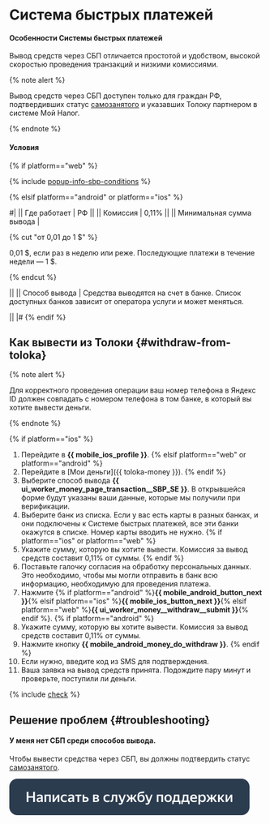 # Система быстрых платежей

#### Особенности Системы быстрых платежей

Вывод средств через СБП отличается простотой и удобством, высокой скоростью проведения транзакций и низкими комиссиями.

{% note alert %}

Вывод средств через СБП доступен только для граждан РФ, подтвердивших статус [самозанятого](../self-employed/about.md) и указавших Толоку партнером в системе Мой Налог.

{% endnote %}


#### Условия

{% if platform=="web" %}

{% include [popup-info-sbp-conditions](../_includes/pay/popup-info/id-popup-info/sbp-conditions.md) %}

{% elsif platform=="android" or platform=="ios"  %}

#|
|| Где работает | РФ ||
|| Комиссия | 0,11% ||
|| Минимальная сумма вывода |

{% cut "от 0,01 до 1 $" %}

0,01 \$, если раз в неделю или реже. Последующие платежи в течение недели — 1 \$.

{% endcut %}

||
|| Способ вывода | Средства выводятся на счет в банке. Список доступных банков зависит от оператора услуги и может меняться.

||
|#
{% endif %}

## Как вывести из Толоки {#withdraw-from-toloka}

{% note alert %}

Для корректного проведения операции ваш номер телефона в Яндекс ID должен совпадать с номером телефона в том банке, в который вы хотите вывести деньги.

{% endnote %}

{% if platform=="ios" %}
1. Перейдите в **{{ mobile_ios_profile }}**.
{% elsif platform=="web" or platform=="android" %}
1. Перейдите в [Мои деньги]({{ toloka-money }}).
{% endif %}
1. Выберите способ вывода **{{ ui_worker_money_page_transaction__SBP_SE }}**. В открывшейся форме будут указаны ваши данные, которые мы получили при верификации.
1. Выберите банк из списка. Если у вас есть карты в разных банках, и они подключены к Системе быстрых платежей, все эти банки окажутся в списке. Номер карты вводить не нужно.
{% if platform=="ios" or platform=="web" %}
1. Укажите сумму, которую вы хотите вывести. Комиссия за вывод средств составит 0,11% от суммы.
{% endif %}
1. Поставьте галочку согласия на обработку персональных данных. Это необходимо, чтобы мы могли отправить в банк всю информацию, необходимую для проведения платежа.
1. Нажмите {% if platform=="android" %}**{{ mobile_android_button_next }}**{% elsif platform=="ios" %}**{{ mobile_ios_button_next }}**{% elsif platform=="web" %}**{{ ui_worker_money__withdraw__submit }}**{% endif %}.
{% if platform=="android" %}
1. Укажите сумму, которую вы хотите вывести. Комиссия за вывод средств составит 0,11% от суммы.
1. Нажмите кнопку **{{ mobile_android_money_do_withdraw }}**.
{% endif %}
1. Если нужно, введите код из SMS для подтверждения.
1. Ваша заявка на вывод средств принята. Подождите пару минут и проверьте, поступили ли деньги.

{% include [check](../_includes/pay/about/check.md) %}



## Решение проблем {#troubleshooting}

#### У меня нет СБП среди способов вывода.

Чтобы вывести средства через СБП, вы должны подтвердить статус [самозанятого](../self-employed/about.md).


[![](../assets/buttons/contact-support.svg)](../troubleshooting/troubleshooting.md#money_withdrawal)

